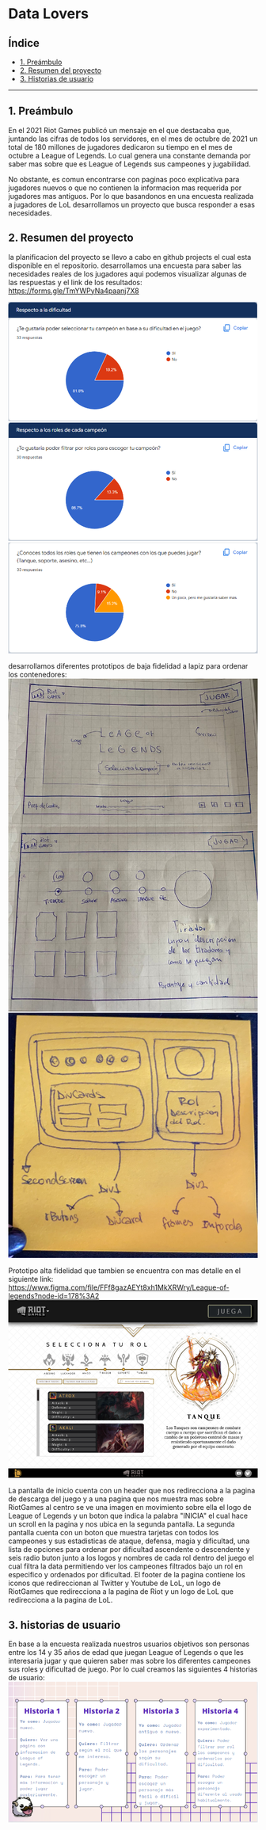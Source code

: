 # Data Lovers

## Índice

* [1. Preámbulo](#1-preámbulo)
* [2. Resumen del proyecto](#2-resumen-del-proyecto)
* [3. Historias de usuario](#3-objetivos-de-aprendizaje)


***

## 1. Preámbulo
En el 2021 Riot Games publicó un mensaje en el que destacaba que, juntando las cifras de todos los 
servidores, en el mes de octubre de 2021 un total de 180 millones de jugadores dedicaron su tiempo en 
el mes de octubre a League of Legends. Lo cual genera una constante demanda por saber mas sobre 
que es League of Legends sus campeones y jugabilidad.

No obstante, es comun encontrarse con paginas poco explicativa para jugadores nuevos 
o que no contienen la informacion mas requerida por jugadores mas antiguos.
Por lo que basandonos en una encuesta realizada a jugadores de LoL desarrollamos 
un proyecto que busca responder a esas necesidades.

## 2. Resumen del proyecto
la planificacion del proyecto se llevo a cabo en github projects el cual esta disponible en el repositorio.
desarrollamos una encuesta para saber las necesidades reales de los jugadores aqui podemos visualizar algunas de las respuestas y el link de los resultados:
https://forms.gle/TmYWPyNa4paanj7X8

![alt text](src\img\READMEimg\difficultysurvey.png)
![alt text](src\img\READMEimg\rolesurvey.png)
![alt text](src\img\READMEimg\usersurvey.png)


desarrollamos diferentes prototipos de baja fidelidad a lapiz para ordenar los contenedores:
![alt text](src\img\READMEimg\lofiPrototype.jpeg)
![alt text](src\img\READMEimg\lofiPrototype1.jpeg)

Prototipo alta fidelidad que tambien se encuentra con mas detalle en el siguiente link:
 https://www.figma.com/file/FFf8gazAEYt8xh1MkXRWry/League-of-legends?node-id=178%3A2
 ![alt text](src\img\READMEimg\hifiprototype.png)


La pantalla de inicio cuenta con un header que nos redirecciona a la pagina de descarga del juego 
y a una pagina que nos muestra mas sobre RiotGames al centro se ve una imagen en movimiento sobre 
ella el logo de League of Legends y un boton que indica la palabra "INICIA" el cual hace un scroll 
en la pagina y nos ubica en la segunda pantalla.
La segunda pantalla cuenta con un boton que muestra tarjetas con todos los campeones y sus estadisticas de ataque, defensa, magia y dificultad, una lista de opciones para ordenar por dificultad ascendente o descendente y seis radio buton junto a los logos y nombres de cada rol dentro del juego el cual filtra la data permitiendo ver los campeones filtrados bajo un rol en especifico y ordenados por dificultad.
El footer de la pagina contiene los iconos que redireccionan al Twitter y Youtube de LoL, un logo de RiotGames que redirecciona a la pagina de Riot y un logo de LoL que redirecciona a la pagina de LoL.

## 3. historias de usuario
En base a la encuesta realizada nuestros usuarios objetivos son personas entre los 14 y 35 años de edad que juegan League of Legends o que les interesaria jugar y que quieren saber mas sobre los diferentes campeones sus roles y dificultad de juego.
Por lo cual creamos las siguientes 4 historias de usuario:
 ![alt text](src\img\READMEimg\userhistory.png)



